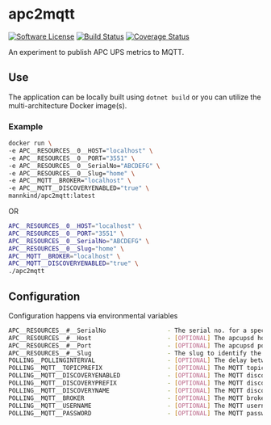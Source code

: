 # apc2mqtt

[![Software
License](https://img.shields.io/badge/License-MIT-orange.svg?style=flat-square)](https://github.com/mannkind/apc2mqtt/blob/main/LICENSE.md)
[![Build Status](https://github.com/mannkind/apc2mqtt/workflows/Main%20Workflow/badge.svg)](https://github.com/mannkind/apc2mqtt/actions)
[![Coverage Status](https://img.shields.io/codecov/c/github/mannkind/apc2mqtt/main.svg)](http://codecov.io/github/mannkind/apc2mqtt?branch=main)

An experiment to publish APC UPS metrics to MQTT.

## Use

The application can be locally built using `dotnet build` or you can utilize the multi-architecture Docker image(s).

### Example

```bash
docker run \
-e APC__RESOURCES__0__HOST="localhost" \
-e APC__RESOURCES__0__PORT="3551" \
-e APC__RESOURCES__0__SerialNo="ABCDEFG" \
-e APC__RESOURCES__0__Slug="home" \
-e APC__MQTT__BROKER="localhost" \
-e APC__MQTT__DISCOVERYENABLED="true" \
mannkind/apc2mqtt:latest
```

OR

```bash
APC__RESOURCES__0__HOST="localhost" \
APC__RESOURCES__0__PORT="3551" \
APC__RESOURCES__0__SerialNo="ABCDEFG" \
APC__RESOURCES__0__Slug="home" \
APC__MQTT__BROKER="localhost" \
APC__MQTT__DISCOVERYENABLED="true" \
./apc2mqtt 
```


## Configuration

Configuration happens via environmental variables

```bash
APC__RESOURCES__#__SerialNo                 - The serial no. for a specific APC UPS
APC__RESOURCES__#__Host                     - [OPTIONAL] The apcupsd host for a specific APC UPS, defaults to "localhost"
APC__RESOURCES__#__Port                     - [OPTIONAL] The apcupsd port for a specific APC UPS, defaults to "3551"
APC__RESOURCES__#__Slug                     - The slug to identify the specific host
POLLING__POLLINGINTERVAL                    - [OPTIONAL] The delay between lookups, defaults to "0.00:01:07"
POLLING__MQTT__TOPICPREFIX                  - [OPTIONAL] The MQTT topic on which to publish the collection lookup results, defaults to "home/apc"
POLLING__MQTT__DISCOVERYENABLED             - [OPTIONAL] The MQTT discovery flag for Home Assistant, defaults to false
POLLING__MQTT__DISCOVERYPREFIX              - [OPTIONAL] The MQTT discovery prefix for Home Assistant, defaults to "homeassistant"
POLLING__MQTT__DISCOVERYNAME                - [OPTIONAL] The MQTT discovery name for Home Assistant, defaults to "apc"
POLLING__MQTT__BROKER                       - [OPTIONAL] The MQTT broker, defaults to "test.mosquitto.org"
POLLING__MQTT__USERNAME                     - [OPTIONAL] The MQTT username, default to ""
POLLING__MQTT__PASSWORD                     - [OPTIONAL] The MQTT password, default to ""
```
